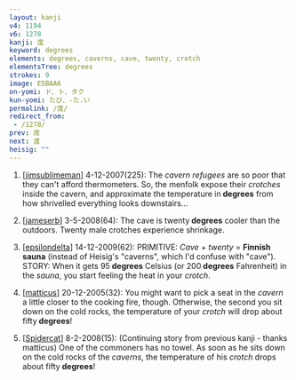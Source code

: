 ```yaml
---
layout: kanji
v4: 1194
v6: 1278
kanji: 度
keyword: degrees
elements: degrees, caverns, cave, twenty, crotch
elementsTree: degrees
strokes: 9
image: E5BAA6
on-yomi: ド、ト、タク
kun-yomi: たび、-た.い
permalink: /度/
redirect_from:
 - /1278/
prev: 席
next: 渡
heisig: ""
---
```


1) [<a href="http://kanji.koohii.com/profile/jimsublimeman">jimsublimeman</a>] 4-12-2007(225): The <em>cavern refugees</em> are so poor that they can&#039;t afford thermometers. So, the menfolk expose their <em>crotches</em> inside the cavern, and approximate the temperature in<strong> degrees</strong> from how shrivelled everything looks downstairs...

2) [<a href="http://kanji.koohii.com/profile/jameserb">jameserb</a>] 3-5-2008(64): The cave is twenty<strong> degrees</strong> cooler than the outdoors. Twenty male crotches experience shrinkage.

3) [<a href="http://kanji.koohii.com/profile/epsilondelta">epsilondelta</a>] 14-12-2009(62): PRIMITIVE: <em>Cave</em> + <em>twenty</em> = <strong>Finnish sauna</strong> (instead of Heisig&#039;s &quot;caverns&quot;, which I&#039;d confuse with &quot;cave&quot;). STORY: When it gets 95<strong> degrees</strong> Celsius (or 200<strong> degrees</strong> Fahrenheit) in the <em>sauna</em>, you start feeling the heat in your <em>crotch</em>.

4) [<a href="http://kanji.koohii.com/profile/matticus">matticus</a>] 20-12-2005(32): You might want to pick a seat in the <em>cavern</em> a little closer to the cooking fire, though. Otherwise, the second you sit down on the cold rocks, the temperature of your <em>crotch</em> will drop about fifty<strong> degrees</strong>!

5) [<a href="http://kanji.koohii.com/profile/Spidercat">Spidercat</a>] 8-2-2008(15): (Continuing story from previous kanji - thanks matticus) One of the commoners has no towel. As soon as he sits down on the cold rocks of the <em>caverns</em>, the temperature of his <em>crotch</em> drops about fifty<strong> degrees</strong>!

